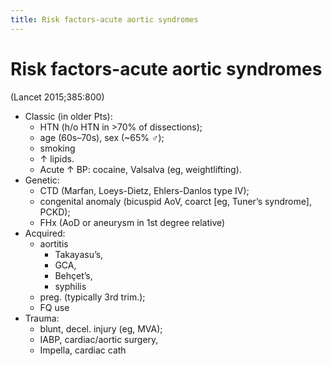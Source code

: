 ```yaml
---
title: Risk factors-acute aortic syndromes
---
```


# Risk factors-acute aortic syndromes

(Lancet 2015;385:800)

- Classic (in older Pts):
  - HTN (h/o HTN in >70% of dissections);
  - age (60s–70s), sex (~65% ♂);
  - smoking
  - ↑ lipids.
  - Acute ↑ BP: cocaine, Valsalva (eg, weightlifting).
- Genetic:
  - CTD (Marfan, Loeys-Dietz, Ehlers-Danlos type IV);
  - congenital anomaly (bicuspid AoV, coarct [eg, Tuner’s syndrome], PCKD);
  - FHx (AoD or aneurysm in 1st degree relative)
- Acquired:
  - aortitis
    - Takayasu’s,
    - GCA,
    - Behçet’s,
    - syphilis
  - preg. (typically 3rd trim.);
  - FQ use
- Trauma:
  - blunt, decel. injury (eg, MVA);
  - IABP, cardiac/aortic surgery,
  - Impella, cardiac cath
